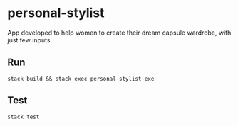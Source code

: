 # personal-stylist

App developed to help women to create their dream capsule wardrobe, with just few inputs.

## Run

```
stack build && stack exec personal-stylist-exe
```

## Test

```
stack test
```
